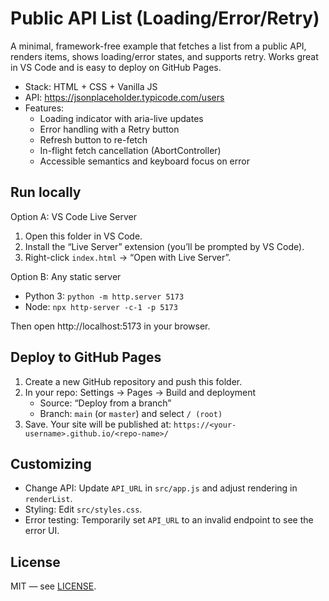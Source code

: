 # Public API List (Loading/Error/Retry)

A minimal, framework-free example that fetches a list from a public API, renders items, shows loading/error states, and supports retry. Works great in VS Code and is easy to deploy on GitHub Pages.

- Stack: HTML + CSS + Vanilla JS
- API: https://jsonplaceholder.typicode.com/users
- Features:
  - Loading indicator with aria-live updates
  - Error handling with a Retry button
  - Refresh button to re-fetch
  - In-flight fetch cancellation (AbortController)
  - Accessible semantics and keyboard focus on error

## Run locally

Option A: VS Code Live Server
1. Open this folder in VS Code.
2. Install the “Live Server” extension (you’ll be prompted by VS Code).
3. Right-click `index.html` → “Open with Live Server”.

Option B: Any static server
- Python 3: `python -m http.server 5173`
- Node: `npx http-server -c-1 -p 5173`

Then open http://localhost:5173 in your browser.

## Deploy to GitHub Pages

1. Create a new GitHub repository and push this folder.
2. In your repo: Settings → Pages → Build and deployment
   - Source: “Deploy from a branch”
   - Branch: `main` (or `master`) and select `/ (root)`
3. Save. Your site will be published at:
   `https://<your-username>.github.io/<repo-name>/`

## Customizing

- Change API: Update `API_URL` in `src/app.js` and adjust rendering in `renderList`.
- Styling: Edit `src/styles.css`.
- Error testing: Temporarily set `API_URL` to an invalid endpoint to see the error UI.

## License

MIT — see [LICENSE](./LICENSE).

